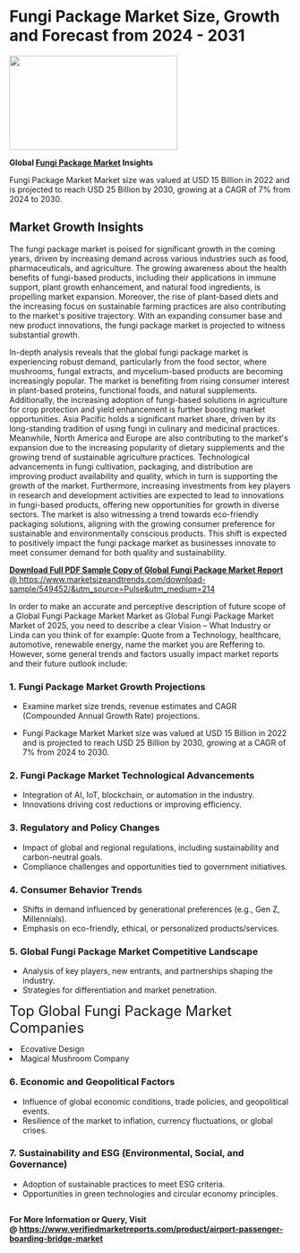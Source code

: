<H1>Fungi Package Market Size, Growth and Forecast from 2024 - 2031</H1><img class="aligncenter size-medium wp-image-584254" src="https://thirdeyenews.in/wp-content/uploads/2024/09/Global-Market-Research-300x168.jpeg" alt="" width="300" height="168" /><p><strong>Global&nbsp;<a href="https://www.marketsizeandtrends.com/download-sample/549452/&amp;utm_source=Pulse&amp;utm_medium=214">Fungi Package Market</a> Insights</strong></p><p>Fungi Package Market Market size was valued at USD 15 Billion in 2022 and is projected to reach USD 25 Billion by 2030, growing at a CAGR of 7% from 2024 to 2030.</p><p><h2>Market Growth Insights</h2> <p>The fungi package market is poised for significant growth in the coming years, driven by increasing demand across various industries such as food, pharmaceuticals, and agriculture. The growing awareness about the health benefits of fungi-based products, including their applications in immune support, plant growth enhancement, and natural food ingredients, is propelling market expansion. Moreover, the rise of plant-based diets and the increasing focus on sustainable farming practices are also contributing to the market's positive trajectory. With an expanding consumer base and new product innovations, the fungi package market is projected to witness substantial growth.</p> <p><a href="#"></a></p> <p>In-depth analysis reveals that the global fungi package market is experiencing robust demand, particularly from the food sector, where mushrooms, fungal extracts, and mycelium-based products are becoming increasingly popular. The market is benefiting from rising consumer interest in plant-based proteins, functional foods, and natural supplements. Additionally, the increasing adoption of fungi-based solutions in agriculture for crop protection and yield enhancement is further boosting market opportunities. Asia Pacific holds a significant market share, driven by its long-standing tradition of using fungi in culinary and medicinal practices. Meanwhile, North America and Europe are also contributing to the market's expansion due to the increasing popularity of dietary supplements and the growing trend of sustainable agriculture practices. Technological advancements in fungi cultivation, packaging, and distribution are improving product availability and quality, which in turn is supporting the growth of the market. Furthermore, increasing investments from key players in research and development activities are expected to lead to innovations in fungi-based products, offering new opportunities for growth in diverse sectors. The market is also witnessing a trend towards eco-friendly packaging solutions, aligning with the growing consumer preference for sustainable and environmentally conscious products. This shift is expected to positively impact the fungi package market as businesses innovate to meet consumer demand for both quality and sustainability. <p><a href="#"></p><p><span class=""><strong>Download Full PDF Sample Copy of Global Fungi Package Market Report</strong> @ <a href="https://www.marketsizeandtrends.com/download-sample/549452/&amp;utm_source=Pulse&amp;utm_medium=214" target="_blank">https://www.marketsizeandtrends.com/download-sample/549452/&amp;utm_source=Pulse&amp;utm_medium=214</a></span></p><p>In order to make an accurate and perceptive description of future scope of a Global&nbsp;Fungi Package Market Market as Global&nbsp;Fungi Package Market Market of 2025, you need to describe a clear Vision &ndash; What Industry or Linda can you think of for example: Quote from a Technology, healthcare, automotive, renewable energy, name the market you are Reffering to. However, some general trends and factors usually impact market reports and their future outlook include:</p><h3>1.&nbsp;<strong>Fungi Package Market Growth Projections</strong></h3><ul><li>Examine market size trends, revenue estimates and CAGR (Compounded Annual Growth Rate) projections.</li><li><p>Fungi Package Market Market size was valued at USD 15 Billion in 2022 and is projected to reach USD 25 Billion by 2030, growing at a CAGR of 7% from 2024 to 2030.</p></li></ul><h3>2.&nbsp;<strong>Fungi Package Market Technological Advancements</strong></h3><ul><li>Integration of AI, IoT, blockchain, or automation in the industry.</li><li>Innovations driving cost reductions or improving efficiency.</li></ul><h3>3.&nbsp;<strong>Regulatory and Policy Changes</strong></h3><ul><li>Impact of global and regional regulations, including sustainability and carbon-neutral goals.</li><li>Compliance challenges and opportunities tied to government initiatives.</li></ul><h3>4.&nbsp;<strong>Consumer Behavior Trends</strong></h3><ul><li>Shifts in demand influenced by generational preferences (e.g., Gen Z, Millennials).</li><li>Emphasis on eco-friendly, ethical, or personalized products/services.</li></ul><h3>5.&nbsp;<strong>Global Fungi Package Market Competitive Landscape</strong></h3><ul><li>Analysis of key players, new entrants, and partnerships shaping the industry.</li><li>Strategies for differentiation and market penetration.</li></ul><p data-pm-slice="1 1 []"><span style="color: inherit; font-family: inherit; font-size: 25px;">Top Global Fungi Package Market Companies</span></p><div class="" data-test-id=""><p><li>Ecovative Design</li><li> Magical Mushroom Company</li></p></div><h3>6.&nbsp;<strong>Economic and Geopolitical Factors</strong></h3><ul><li>Influence of global economic conditions, trade policies, and geopolitical events.</li><li>Resilience of the market to inflation, currency fluctuations, or global crises.</li></ul><h3>7.&nbsp;<strong>Sustainability and ESG (Environmental, Social, and Governance)</strong></h3><ul><li>Adoption of sustainable practices to meet ESG criteria.</li><li>Opportunities in green technologies and circular economy principles.</li></ul><h2><strong style="font-size: 14px;">For More Information or Query, Visit @&nbsp;</strong><a style="background-color: #ffffff; font-size: 14px;" href="https://www.marketsizeandtrends.com/report/fungi-package-market/" target="_blank">https://www.verifiedmarketreports.com/product/airport-passenger-boarding-bridge-market</a></h2>
